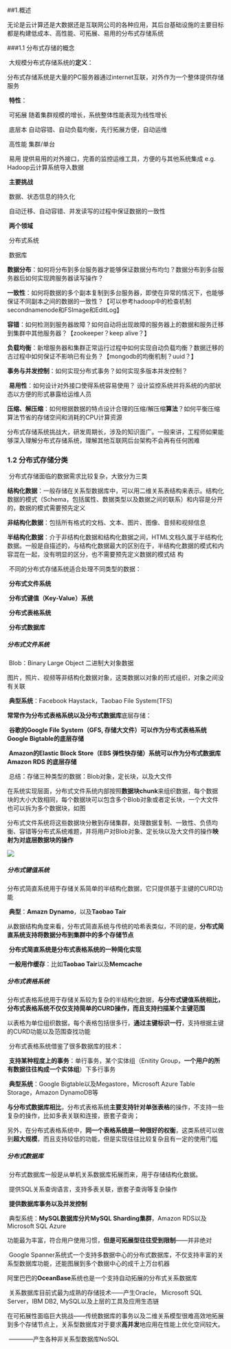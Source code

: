 ##1.概述

无论是云计算还是大数据还是互联网公司的各种应用，其后台基础设施的主要目标都是构建低成本、高性能、可拓展、易用的分布式存储系统

###1.1 分布式存储的概念

​	大规模分布式存储系统的**定义**：

​		分布式存储系统是大量的PC服务器通过internet互联，对外作为一个整体提供存储服务

​	**特性**：

​		可拓展        随着集群规模的增长，系统整体性能表现为线性增长

​		底层本        自动容错、自动负载均衡，先行拓展方便，自动运维

​		高性能	集群/单台

​		易用            提供易用的对外接口，完善的监控运维工具，方便的与其他系统集成  e.g. Hadoop云计算系统导入数据

​	**主要挑战**

​		数据、状态信息的持久化

​		自动迁移、自动容错、并发读写的过程中保证数据的一致性

​	**两个领域**

​		分布式系统

​		数据库

​			**数据分布**：如何将分布到多台服务器才能够保证数据分布均匀？数据分布到多台服务器后如何实现跨服务器读写操作？

​			**一致性**：如何将数据的多个副本复制到多台服务器，即使在异常的情况下，也能够保证不同副本之间的数据的一致性？【可以参考hadoop中的检查机制secondnamenode和FSImage和EditLog】

​			**容错**：如何检测到服务器故障？如何自动将出现故障的服务器上的数据和服务迁移到集群中其他服务器？【zookeeper？keep alive？】

​			**负载均衡**：新增服务器和集群正常运行过程中如何实现自动负载均衡？数据迁移的古过程中如何保证不影响已有业务？【mongodb的均衡机制？uuid？】

​			**事务与并发控制**：如何实现分布式事务？如何实现多版本并发控制？

​			**易用性**：如何设计对外接口使得系统容易使用？ 设计监控系统并将系统的内部状态以方便的形式暴露给运维人员

​			**压缩、解压缩**：如何根据数据的特点设计合理的压缩/解压缩**算法**？如何平衡压缩算法节省的存储空间和消耗的CPU计算资源

​	分布式存储系统挑战大，研发周期长，涉及的知识面广。一般来讲，工程师如果能够深入理解分布式存储系统，理解其他互联网后台架构不会再有任何困难

### 1.2 分布式存储分类

​	分布式存储面临的数据需求比较复杂，大致分为三类

​		**结构化数据**：一般存储在关系型数据库中，可以用二维关系表结构来表示。结构化数据的模式（Schema，包括属性、数据类型以及数据之间的联系）和内容是分开的，数据的模式需要预先定义

​		**非结构化数据**：包括所有格式的文档、文本、图片、图像、音频和视频信息

​		**半结构化数据**：介于非结构化数据和结构化数据之间，HTML文档久属于半结构化数据。一般是自描述的，与结构化数据最大的区别在于，半结构化数据的模式和内容混在一起，没有明显的区分，也不需要预先定义数据的模式结					构

​	不同的分布式存储系统适合处理不同类型的数据：

​		**分布式文件系统**

​		**分布式键值（Key-Value）系统**

​		**分布式表格系统**

​		**分布式数据库**

##### 分布式文件系统

​	Blob：Binary Large Object  二进制大对象数据

​	图片，照片、视频等非结构化数据对象，这类数据以对象的形式组织，对象之间没有关联

​	**典型系统**：Facebook Haystack，Taobao File System(TFS)

​	**常常作为分布式表格系统以及分布式数据库**底层存储：

​		**谷歌的Google File System（GFS, 存储大文件）可以作为分布式表格系统Google Bigtable的底层存储**

​		**Amazon的Elastic Block Store（EBS 弹性快存储）系统可以作为分布式数据库Amazon RDS 的底层存储**

​	总结：存储三种类型的数据：Blob对象，定长块，以及大文件

​		在系统实现层面，分布式文件系统内部按照**数据块chunk**来组织数据，每个数据块的大小大致相同，每个数据块可以包含多个Blob对象或者定长块，一个大文件也可以拆为多个数据块，如图

​		分布式文件系统将这些数据块分散到存储集群，处理数据复制、一致性、负债均衡、容错等分布式系统难题，并将用户对Blob对象、定长块以及大文件的操作**映射为对底层数据块的操作**

![](E:\auto\Distribute\large_scale_distributed_system_principles_and_architectures\1001.png)



##### 分布式键值系统

​	分布式简直系统用于存储关系简单的半结构化数据，它只提供基于主键的CURD功能

​	**典型**：**Amazn** **Dynamo**，以及**Taobao Tair**

​		从数据结构角度来看，分布式简直系统与传统的哈希表类似，不同的是，**分布式简直系统支持将数据分布到集群中的多个存储节点**

​		**分布式简直系统是分布式表格系统的一种简化实现**

​		**一般用作缓存**：比如**Taobao Tair**以及**Memcache**

##### 分布式表格系统

​	分布式表格系统用于存储关系较为复杂的半结构化数据，**与分布式键值系统相比，分布式表格系统不仅仅支持简单的CURD操作，而且支持扫描某个主键范围**

​			以表格为单位组织数据，每个表格包括很多行，**通过主键标识一行**，支持根据主键的CURD功能以及范围查找功能

​	分布式表格系统借鉴了很多数据库的技术：

​			**支持某种程度上的事务**：单行事务，某个实体组（Enitity Group，**一个用户的所有数据往往构成一个实体组**）下多行事务

​			**典型系统**：Google Bigtable以及Megastore，Microsoft Azure Table Storage，Amazon DynamoDB等

​			**与分布式数据库相比**，分布式表格系统**主要支持针对单张表格**的操作，不支持一些复杂的操作，比如多表关联和连接，嵌套子查询；

​							   另外，在分布式表格系统中，**同一个表格系统是一种很好的权衡**，这类系统可以做到**超大规模**，而且支持较低的功能，但是实现往往比较复杂且有一定的使用门槛

##### 分布式数据库

​	分布式数据库一般是从单机关系数据库拓展而来，用于存储结构化数据。

​	提供SQL关系查询语言，支持多表关联，嵌套子查询等复杂操作

​	**提供数据库事务以及并发控制**

​	典型系统：**MySQL数据库分片MySQL Sharding集群**，Amazon RDS以及Microsoft SQL Azure

​	功能最为丰富，符合用户使用习惯，**但是可拓展型往往受到限制**——并非绝对

​		Google Spanner系统式一个支持多数据中心的分布式数据库，不仅支持丰富的关系型数据库功能，还能图展到多个数据中心的成千上万台机器

​		阿里巴巴的**OceanBase**系统也是一个支持自动拓展的分布式关系数据库

​	关系数据库目前式最为成熟的存储技术——产生Oracle， Microsoft SQL Server，IBM DB2, MySQL以及上层的工具及应用生态链

​	在可拓展性面临巨大挑战——传统数据库的事务以及二维关系模型很难高效地拓展到多个存储节点上，关系型数据库对于要求**高并发**地应用在性能上优化空间较大。

​	————产生各种非关系型数据库NoSQL


